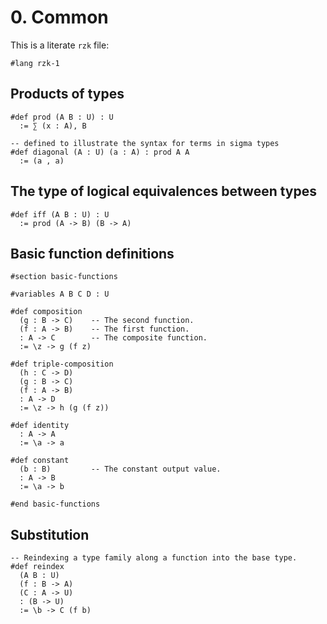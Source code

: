 # 0. Common

This is a literate `rzk` file:

```rzk
#lang rzk-1
```

## Products of types
```rzk
#def prod (A B : U) : U
  := ∑ (x : A), B

-- defined to illustrate the syntax for terms in sigma types
#def diagonal (A : U) (a : A) : prod A A
  := (a , a)
```

## The type of logical equivalences between types
```rzk
#def iff (A B : U) : U
  := prod (A -> B) (B -> A)
```

## Basic function definitions
```rzk
#section basic-functions

#variables A B C D : U

#def composition 
  (g : B -> C)    -- The second function.
  (f : A -> B)    -- The first function.
  : A -> C        -- The composite function.
  := \z -> g (f z)

#def triple-composition 
  (h : C -> D) 
  (g : B -> C) 
  (f : A -> B)
  : A -> D  
  := \z -> h (g (f z))

#def identity 
  : A -> A
  := \a -> a  

#def constant 
  (b : B)         -- The constant output value.
  : A -> B
  := \a -> b

#end basic-functions
```
## Substitution
```rzk
-- Reindexing a type family along a function into the base type.  
#def reindex 
  (A B : U) 
  (f : B -> A) 
  (C : A -> U) 
  : (B -> U)
  := \b -> C (f b)
```